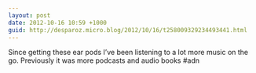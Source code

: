 ```yaml
---
layout: post
date: 2012-10-16 10:59 +1000
guid: http://desparoz.micro.blog/2012/10/16/t258009329234493441.html
---
```

Since getting these ear pods I’ve been listening to a lot more music on the go. Previously it was more podcasts and audio books #adn
